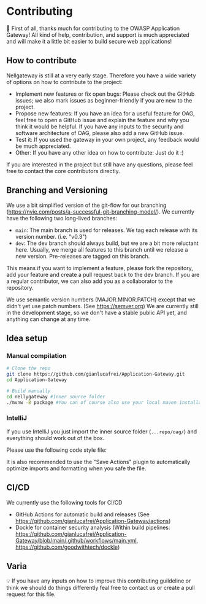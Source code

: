 # Contributing

🎉 First of all, thanks much for contributing to the OWASP Application Gateway! All kind of help, contribution, and support is much appreciated and will make it a little bit easier to build secure web applications!

## How to contribute

Nellgateway is still at a very early stage. Therefore you have a wide variety of options on how to contribute to the project:

- Implement new features or fix open bugs: Please check out the GitHub issues; we also mark issues as beginner-friendly if you are new to the project.
- Propose new features: If you have an idea for a useful feature for OAG, feel free to open a GitHub issue and explain the feature and why you think it would be helpful.  If you have any inputs to the security and software architecture of OAG, please also add a new GitHub issue.
- Test it: If you used the gateway in your own project, any feedback would be much appreciated.
- Other: If you have any other idea on how to contribute: Just do it :)

If you are interested in the project but still have any questions, please feel free to contact the core contributors directly.

## Branching and Versioning

We use a bit simplified version of the git-flow for our branching (https://nvie.com/posts/a-successful-git-branching-model/). We currently have the following two long-lived branches:

- `main`: The main branch is used for releases. We tag each release with its version number. (i.e. "v0.3")
- `dev`: The dev branch should always build, but we are a bit more reluctant here. Usually, we merge all features to this branch until we release a new version. Pre-releases are tagged on this branch.

This means if you want to implement a feature, please fork the repository, add your feature and create a pull request back to the dev branch. If you are a regular contributor, we can also add you as a collaborator to the repository.

We use semantic version numbers (MAJOR.MINOR.PATCH) except that we didn't yet use patch numbers. (See https://semver.org) We are currently still in the development stage, so we don't have a stable public API yet, and anything can change at any time.

## Idea setup

### Manual compilation

```bash
# Clone the repo
git clone https://github.com/gianlucafrei/Application-Gateway.git
cd Application-Gateway

# Build manually
cd nellygateway #Inner source folder 
./mvnw -B package #You can of course also use your local maven installation instead of the wrapper
```

### IntelliJ

If you use IntelliJ you just import the inner source folder (`...repo/oag/`) and everything should work out of the box.

Please use the following code style file:

It is also recommended to use the "Save Actions" plugin to automatically optimize imports and formatting when you safe the file.

## CI/CD

We currently use the following tools for CI/CD

- GitHub Actions for automatic build and releases (See https://github.com/gianlucafrei/Application-Gateway/actions)
- Dockle for container security analysis (Within build pipelines: https://github.com/gianlucafrei/Application-Gateway/blob/main/.github/workflows/main.yml, https://github.com/goodwithtech/dockle)


## Varia

💡 If you have any inputs on how to improve this contributing guildeline or think we should do things differently feal free to contact us or create a pull request for this file.
